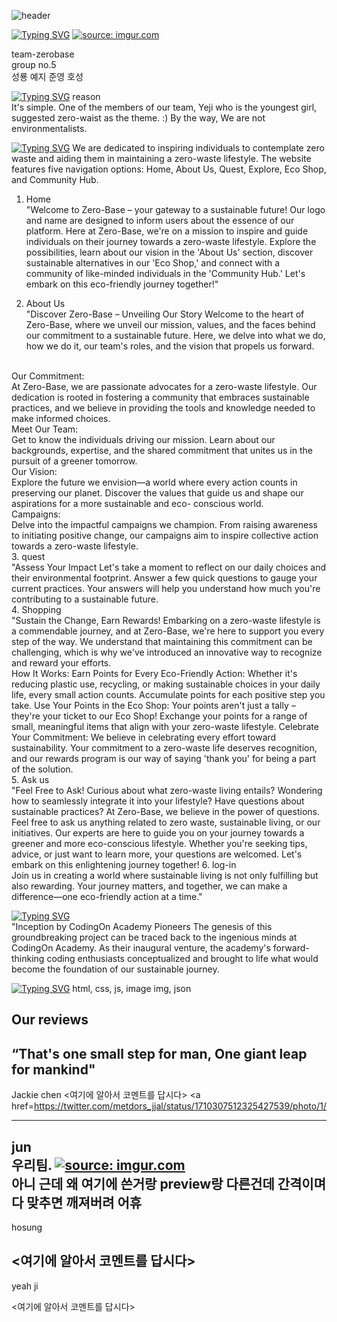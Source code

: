 ![header](https://capsule-render.vercel.app/api?text=ZERO_BASE&animation=fadeIn)

[![Typing SVG](https://readme-typing-svg.demolab.com?font=Fira+Code&pause=1000&color=00F758&random=false&width=435&lines=The+name+of+project+)](https://git.io/typing-svg)
<a href="https://imgur.com/HLkBHf5" style="background-color:white;"><img src="https://i.imgur.com/HLkBHf5.png" title="source: imgur.com" style="background-color:white;"/></a>

team-zerobase
<br>
group no.5
<br>
성룡
예지
준영
호성


[![Typing SVG](https://readme-typing-svg.demolab.com?font=Fira+Code&pause=1000&color=00F758&random=false&width=435&lines=Description+of+the+project+)](https://git.io/typing-svg)
reason<br>
  It's simple. One of the members of our team, Yeji who is the youngest girl, suggested zero-waist as the theme. :) By the way, We are not environmentalists.

[![Typing SVG](https://readme-typing-svg.demolab.com?font=Fira+Code&pause=1000&color=00F758&random=false&width=435&lines=Project+structure+and+key+files+)](https://git.io/typing-svg)
We are dedicated to inspiring individuals to contemplate zero waste and aiding them in maintaining a zero-waste lifestyle. The website features five navigation options: Home, About Us, Quest, Explore, Eco Shop, and Community Hub.
  1. Home<br>
     "Welcome to Zero-Base – your gateway to a sustainable future! Our logo and name are designed to inform users about the essence of our platform. Here at Zero-Base, we're on a mission to 
            inspire and guide individuals on their journey towards a zero-waste lifestyle. Explore the possibilities, learn about our vision in the 'About Us' section, discover sustainable 
            alternatives in our 'Eco Shop,' and connect with a community of like-minded individuals in the 'Community Hub.' Let's embark on this eco-friendly journey together!"

  2. About Us<br>
      "Discover Zero-Base – Unveiling Our Story
           Welcome to the heart of Zero-Base, where we unveil our mission, values, and the faces behind our commitment to a sustainable future. Here, we delve into what we do, how we do it, our 
           team's roles, and the vision that propels us forward.
<br>
      Our Commitment:<br>
           At Zero-Base, we are passionate advocates for a zero-waste lifestyle. Our dedication is rooted in fostering a community that embraces sustainable practices, and we believe in 
           providing the tools and knowledge needed to make informed choices.
<br>
       Meet Our Team:<br>
           Get to know the individuals driving our mission. Learn about our backgrounds, expertise, and the shared commitment that unites us in the pursuit of a greener tomorrow.
<br>
      Our Vision:<br>
           Explore the future we envision—a world where every action counts in preserving our planet. Discover the values that guide us and shape our aspirations for a more sustainable and eco- 
           conscious world.
<br>
      Campaigns:<br>
          Delve into the impactful campaigns we champion. From raising awareness to initiating positive change, our campaigns aim to inspire collective action towards a zero-waste lifestyle.
<br>
  3. quest<br>
      "Assess Your Impact
          Let's take a moment to reflect on our daily choices and their environmental footprint. Answer a few quick questions to gauge your current practices. Your answers will help you 
          understand how much you're contributing to a sustainable future.
<br>
  4. Shopping<br>
      "Sustain the Change, Earn Rewards!
         Embarking on a zero-waste lifestyle is a commendable journey, and at Zero-Base, we're here to support you every step of the way. We understand that maintaining this commitment can be 
         challenging, which is why we've introduced an innovative way to recognize and reward your efforts.
<br>
      How It Works:
         Earn Points for Every Eco-Friendly Action: Whether it's reducing plastic use, recycling, or making sustainable choices in your daily life, every small action counts. Accumulate points 
         for each positive step you take. Use Your Points in the Eco Shop: Your points aren't just a tally – they're your ticket to our Eco Shop! Exchange your points for a range of small, 
         meaningful items that align with your zero-waste lifestyle.
         Celebrate Your Commitment: We believe in celebrating every effort toward sustainability. Your commitment to a zero-waste life deserves recognition, and our rewards program is our way 
         of saying 'thank you' for being a part of the solution.
<br>
  5. Ask us<br>
      "Feel Free to Ask!
         Curious about what zero-waste living entails? Wondering how to seamlessly integrate it into your lifestyle? Have questions about sustainable practices? At Zero-Base, we believe in the 
         power of questions. Feel free to ask us anything related to zero waste, sustainable living, or our initiatives. Our experts are here to guide you on your journey towards a greener and 
         more eco-conscious lifestyle. Whether you're seeking tips, advice, or just want to learn more, your questions are welcomed. Let's embark on this enlightening journey together!
  6. log-in<br>
          Join us in creating a world where sustainable living is not only fulfilling but also rewarding. Your journey matters, and together, we can make a difference—one eco-friendly action at 
          a time."

[![Typing SVG](https://readme-typing-svg.demolab.com?font=Fira+Code&pause=1000&color=00F758&random=false&width=435&lines=Project+structures)](https://git.io/typing-svg)<br>
"Inception by CodingOn Academy Pioneers
        The genesis of this groundbreaking project can be traced back to the ingenious minds at CodingOn Academy. As their inaugural venture, the academy's forward-thinking coding enthusiasts 
        conceptualized and brought to life what would become the foundation of our sustainable journey.

[![Typing SVG](https://readme-typing-svg.demolab.com?font=Fira+Code&pause=1000&color=00F758&random=false&width=435&lines=Folders,+files+with+souce+codes)](https://git.io/typing-svg)
  html,
  css,
  js,
  image img,
  json


Our reviews 
----------------------------------------------------------------
“That's one small step for man, One giant leap for mankind"
----------------------------------------------------------------
Jackie chen
<여기에 알아서 코멘트를 답시다>
<a href=https://twitter.com/metdors_jjal/status/1710307512325427539/photo/1/</a>


------------------------------------------------------------------------------
jun <br>
우리팀. 
<a href="https://imgur.com/x77x0Fa"><img src="https://i.imgur.com/x77x0Fa.jpg" title="source: imgur.com" /></a>
<br>
아니 근데 왜 여기에 쓴거랑 preview랑 다른건데 간격이며 다 맞추면 깨져버려 어휴
------------------------------------------------------------------------------
hosung


<여기에 알아서 코멘트를 답시다>
-------------------------------------------------------------------------------
yeah ji


<여기에 알아서 코멘트를 답시다>
